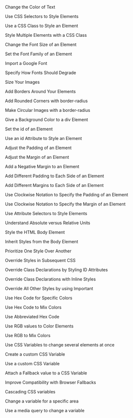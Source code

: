 Change the Color of Text 

Use CSS Selectors to Style Elements

Use a CSS Class to Style an Element

Style Multiple Elements with a CSS Class

Change the Font Size of an Element

Set the Font Family of an Element

Import a Google Font

Specify How Fonts Should Degrade

Size Your Images

Add Borders Around Your Elements

Add Rounded Corners with border-radius

Make Circular Images with a border-radius

Give a Background Color to a div Element

Set the id of an Element

Use an id Attribute to Style an Element

Adjust the Padding of an Element

Adjust the Margin of an Element

Add a Negative Margin to an Element

Add Different Padding to Each Side of an Element

Add Different Margins to Each Side of an Element

Use Clockwise Notation to Specify the Padding of an Element

Use Clockwise Notation to Specify the Margin of an Element

Use Attribute Selectors to Style Elements

Understand Absolute versus Relative Units

Style the HTML Body Element

Inherit Styles from the Body Element

Prioritize One Style Over Another

Override Styles in Subsequent CSS

Override Class Declarations by Styling ID Attributes

Override Class Declarations with Inline Styles

Override All Other Styles by using Important

Use Hex Code for Specific Colors

Use Hex Code to Mix Colors

Use Abbreviated Hex Code

Use RGB values to Color Elements

Use RGB to Mix Colors

Use CSS Variables to change several elements at once

Create a custom CSS Variable

Use a custom CSS Variable

Attach a Fallback value to a CSS Variable

Improve Compatibility with Browser Fallbacks

Cascading CSS variables

Change a variable for a specific area

Use a media query to change a variable
